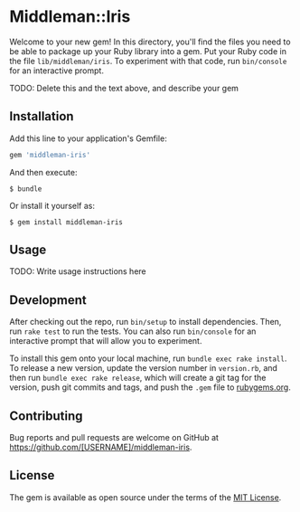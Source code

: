 # Middleman::Iris

Welcome to your new gem! In this directory, you'll find the files you need to be able to package up your Ruby library into a gem. Put your Ruby code in the file `lib/middleman/iris`. To experiment with that code, run `bin/console` for an interactive prompt.

TODO: Delete this and the text above, and describe your gem

## Installation

Add this line to your application's Gemfile:

```ruby
gem 'middleman-iris'
```

And then execute:

    $ bundle

Or install it yourself as:

    $ gem install middleman-iris

## Usage

TODO: Write usage instructions here

## Development

After checking out the repo, run `bin/setup` to install dependencies. Then, run `rake test` to run the tests. You can also run `bin/console` for an interactive prompt that will allow you to experiment.

To install this gem onto your local machine, run `bundle exec rake install`. To release a new version, update the version number in `version.rb`, and then run `bundle exec rake release`, which will create a git tag for the version, push git commits and tags, and push the `.gem` file to [rubygems.org](https://rubygems.org).

## Contributing

Bug reports and pull requests are welcome on GitHub at https://github.com/[USERNAME]/middleman-iris.


## License

The gem is available as open source under the terms of the [MIT License](http://opensource.org/licenses/MIT).

